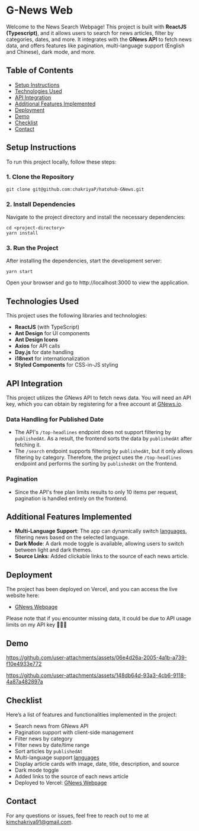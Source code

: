 # G-News Web

Welcome to the News Search Webpage! This project is built with **ReactJS (Typescript)**, and it allows users to search for news articles, filter by categories, dates, and more. It integrates with the **GNews API** to fetch news data, and offers features like pagination, multi-language support (English and Chinese), dark mode, and more.

## Table of Contents

- [Setup Instructions](#setup-instructions)
- [Technologies Used](#technologies-used)
- [API Integration](#api-integration)
- [Additional Features Implemented](#additional-features-implemented)
- [Deployment](#deployment)
- [Demo](#demo)
- [Checklist](#checklist)
- [Contact](#contact)
  
## Setup Instructions

To run this project locally, follow these steps:

### 1. Clone the Repository

```
git clone git@github.com:chakriyaP/hatohub-GNews.git
```
### 2. Install Dependencies
Navigate to the project directory and install the necessary dependencies:

```
cd <project-directory>
yarn install
```

### 3. Run the Project
After installing the dependencies, start the development server:

```
yarn start
```
Open your browser and go to http://localhost:3000 to view the application.

## Technologies Used
This project uses the following libraries and technologies:

- **ReactJS** (with TypeScript)
- **Ant Design** for UI components
- **Ant Design Icons**
- **Axios** for API calls
- **Day.js** for date handling
- **i18next** for internationalization
- **Styled Components** for CSS-in-JS styling


## API Integration
This project utilizes the GNews API to fetch news data. You will need an API key, which you can obtain by registering for a free account at [GNews.io](https://gnews.io/docs/v4?javascript#top-headlines-http-request).

### Data Handling for Published Date
- The API's `/top-headlines` endpoint does not support filtering by `publishedAt`. As a result, the frontend sorts the data by `publishedAt` after fetching it.
- The `/search` endpoint supports filtering by `publishedAt`, but it only allows filtering by category. Therefore, the project uses the `/top-headlines` endpoint and performs the sorting by `publishedAt` on the frontend.

### Pagination
- Since the API's free plan limits results to only 10 items per request, pagination is handled entirely on the frontend.

## Additional Features Implemented
- **Multi-Language Support**: The app can dynamically switch [languages](https://gnews.io/docs/v4?javascript#languages), filtering news based on the selected language.
- **Dark Mode**: A dark mode toggle is available, allowing users to switch between light and dark themes.
- **Source Links**: Added clickable links to the source of each news article.

## Deployment
The project has been deployed on Vercel, and you can access the live website here:

- [GNews Webpage](https://g-news-one.vercel.app/)

Please note that if you encounter missing data, it could be due to API usage limits on my API key 🙇🏻‍♀️

## Demo

https://github.com/user-attachments/assets/06e4d26a-2005-4a1b-a739-f10e4933e772

https://github.com/user-attachments/assets/148db64d-93a3-4cb6-9118-4a87a482897a

## Checklist
Here’s a list of features and functionalities implemented in the project:
- Search news from GNews API
- Pagination support with client-side management
- Filter news by category
- Filter news by date/time range
- Sort articles by `publishedAt`
- Multi-language support [languages](https://gnews.io/docs/v4?javascript#languages)
- Display article cards with image, date, title, description, and source
- Dark mode toggle
- Added links to the source of each news article
- Deployed to Vercel: [GNews Webpage](https://g-news-one.vercel.app/)

## Contact
For any questions or issues, feel free to reach out to me at kimchakriya91@gmail.com.


